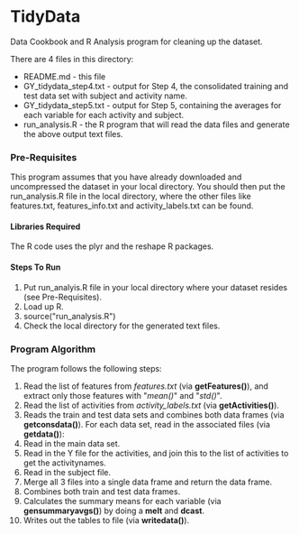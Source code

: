 # TidyData
Data Cookbook and R Analysis program for cleaning up the dataset.

There are 4 files in this directory:
- README.md - this file
- GY_tidydata_step4.txt - output for Step 4, the consolidated training and test data set with subject and activity name.
- GY_tidydata_step5.txt - output for Step 5, containing the averages for each variable for each activity and subject.
- run_analysis.R - the R program that will read the data files and generate the above output text files.

### Pre-Requisites
This program assumes that you have already downloaded and uncompressed the dataset in your local directory. You should then put the run_analysis.R file in the local directory, where the other files like features.txt, features_info.txt and activity_labels.txt can be found.

#### Libraries Required
The R code uses the plyr and the reshape R packages.

#### Steps To Run
1. Put run_analyis.R file in your local directory where your dataset resides (see Pre-Requisites).
2. Load up R.
3. source("run_analysis.R")
4. Check the local directory for the generated text files.

### Program Algorithm
The program follows the following steps:

1. Read the list of features from _features.txt_ (via **getFeatures()**), and extract only those features with "_mean()_" and "_std()_".
2. Read the list of activities from _activity_labels.txt_ (via **getActivities()**).
3. Reads the train and test data sets and combines both data frames (via **getconsdata()**). For each data set, read in the associated files (via **getdata()**):
  1. Read in the main data set.
  2. Read in the Y file for the activities, and join this to the list of activities to get the activitynames.
  3. Read in the subject file.
  4. Merge all 3 files into a single data frame and return the data frame.
  5. Combines both train and test data frames.
4. Calculates the summary means for each variable (via **gensummaryavgs()**) by doing a **melt** and **dcast**.
5. Writes out the tables to file (via **writedata()**).

